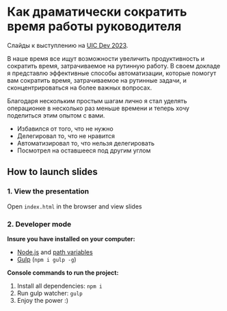 # Как драматически сократить время работы руководителя

Слайды к выступлению на [UIC Dev 2023](https://conf23.uic.dev/speakers/52).

В наше время все ищут возможности увеличить продуктивность и сократить время, затрачиваемое на рутинную работу. В своем докладе я представлю эффективные способы автоматизации, которые помогут вам сократить время, затрачиваемое на рутинные задачи, и сконцентрироваться на более важных вопросах.

Благодаря нескольким простым шагам лично я стал уделять операционке в несколько раз меньше времени и теперь хочу поделиться этим опытом с вами.

* Избавился от того, что не нужно
* Делегировал то, что не нравится
* Автоматизировал то, что нельзя делегировать
* Посмотрел на оставшееся под другим углом

## How to launch slides
### 1. View the presentation
Open `index.html` in the browser and view slides

### 2. Developer mode

__Insure you have installed on your computer:__

* [Node.js](https://nodejs.org/en/download/) and [path variables](http://stackoverflow.com/questions/8278143/node-js-how-to-run-node-command-from-any-path)
* [Gulp](http://gulpjs.com/) (`npm i gulp -g`)

__Console commands to run the project:__

1. Install all dependenсies: `npm i`
2. Run gulp watcher: `gulp`
3. Enjoy the power :)
